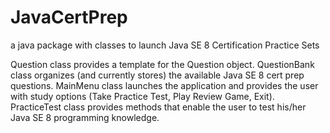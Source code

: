 # JavaCertPrep
a java package with classes to launch Java SE 8 Certification Practice Sets

Question class provides a template for the Question object.  QuestionBank class organizes (and currently stores) the available Java SE 8 cert prep questions.  MainMenu class launches the application and provides the user with study options (Take Practice Test, Play Review Game, Exit).  PracticeTest class provides methods that enable the user to test his/her Java SE 8 programming knowledge.
